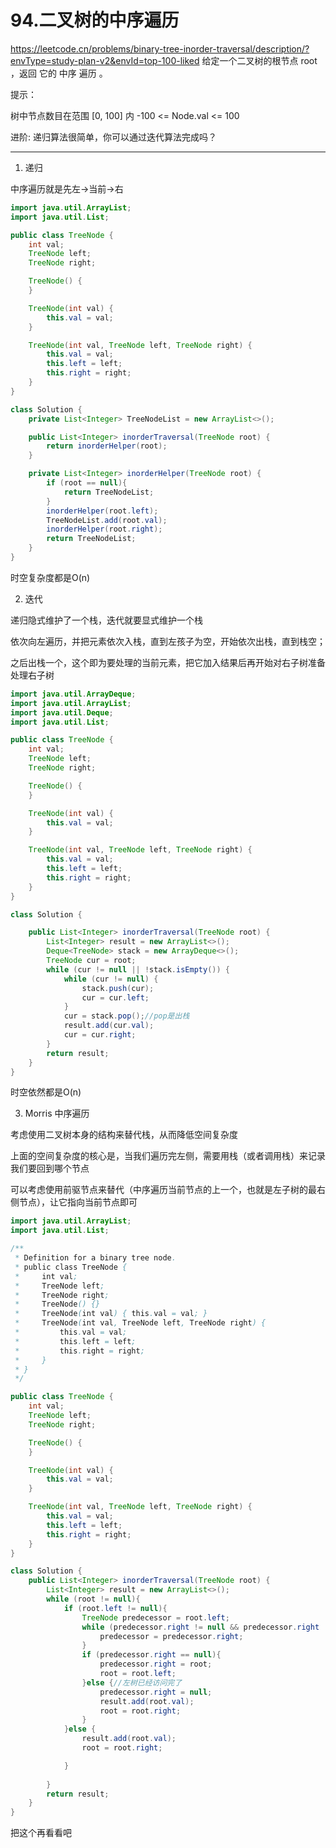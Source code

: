 # 94.二叉树的中序遍历
https://leetcode.cn/problems/binary-tree-inorder-traversal/description/?envType=study-plan-v2&envId=top-100-liked
给定一个二叉树的根节点 root ，返回 它的 中序 遍历 。

提示：

树中节点数目在范围 [0, 100] 内
-100 <= Node.val <= 100


进阶: 递归算法很简单，你可以通过迭代算法完成吗？

***

1. 递归

中序遍历就是先左->当前->右

```java
import java.util.ArrayList;
import java.util.List;

public class TreeNode {
    int val;
    TreeNode left;
    TreeNode right;

    TreeNode() {
    }

    TreeNode(int val) {
        this.val = val;
    }

    TreeNode(int val, TreeNode left, TreeNode right) {
        this.val = val;
        this.left = left;
        this.right = right;
    }
}

class Solution {
    private List<Integer> TreeNodeList = new ArrayList<>();

    public List<Integer> inorderTraversal(TreeNode root) {
        return inorderHelper(root);
    }

    private List<Integer> inorderHelper(TreeNode root) {
        if (root == null){
            return TreeNodeList;
        }
        inorderHelper(root.left);
        TreeNodeList.add(root.val);
        inorderHelper(root.right);
        return TreeNodeList;
    }
}
```
时空复杂度都是O(n)

2. 迭代

递归隐式维护了一个栈，迭代就要显式维护一个栈

依次向左遍历，并把元素依次入栈，直到左孩子为空，开始依次出栈，直到栈空；

之后出栈一个，这个即为要处理的当前元素，把它加入结果后再开始对右子树准备处理右子树

```java
import java.util.ArrayDeque;
import java.util.ArrayList;
import java.util.Deque;
import java.util.List;

public class TreeNode {
    int val;
    TreeNode left;
    TreeNode right;

    TreeNode() {
    }

    TreeNode(int val) {
        this.val = val;
    }

    TreeNode(int val, TreeNode left, TreeNode right) {
        this.val = val;
        this.left = left;
        this.right = right;
    }
}

class Solution {

    public List<Integer> inorderTraversal(TreeNode root) {
        List<Integer> result = new ArrayList<>();
        Deque<TreeNode> stack = new ArrayDeque<>();
        TreeNode cur = root;
        while (cur != null || !stack.isEmpty()) {
            while (cur != null) {
                stack.push(cur);
                cur = cur.left;
            }
            cur = stack.pop();//pop是出栈
            result.add(cur.val);
            cur = cur.right;
        }
        return result;
    }
}
```
时空依然都是O(n)

3. Morris 中序遍历

考虑使用二叉树本身的结构来替代栈，从而降低空间复杂度

上面的空间复杂度的核心是，当我们遍历完左侧，需要用栈（或者调用栈）来记录我们要回到哪个节点

可以考虑使用前驱节点来替代（中序遍历当前节点的上一个，也就是左子树的最右侧节点），让它指向当前节点即可

```java
import java.util.ArrayList;
import java.util.List;

/**
 * Definition for a binary tree node.
 * public class TreeNode {
 *     int val;
 *     TreeNode left;
 *     TreeNode right;
 *     TreeNode() {}
 *     TreeNode(int val) { this.val = val; }
 *     TreeNode(int val, TreeNode left, TreeNode right) {
 *         this.val = val;
 *         this.left = left;
 *         this.right = right;
 *     }
 * }
 */

public class TreeNode {
    int val;
    TreeNode left;
    TreeNode right;

    TreeNode() {
    }

    TreeNode(int val) {
        this.val = val;
    }

    TreeNode(int val, TreeNode left, TreeNode right) {
        this.val = val;
        this.left = left;
        this.right = right;
    }
}

class Solution {
    public List<Integer> inorderTraversal(TreeNode root) {
        List<Integer> result = new ArrayList<>();
        while (root != null){
            if (root.left != null){
                TreeNode predecessor = root.left;
                while (predecessor.right != null && predecessor.right != root){
                    predecessor = predecessor.right;
                }
                if (predecessor.right == null){
                    predecessor.right = root;
                    root = root.left;
                }else {//左树已经访问完了
                    predecessor.right = null;
                    result.add(root.val);
                    root = root.right;
                }
            }else {
                result.add(root.val);
                root = root.right;

            }
            
        }
        return result;
    }
}
```
把这个再看看吧